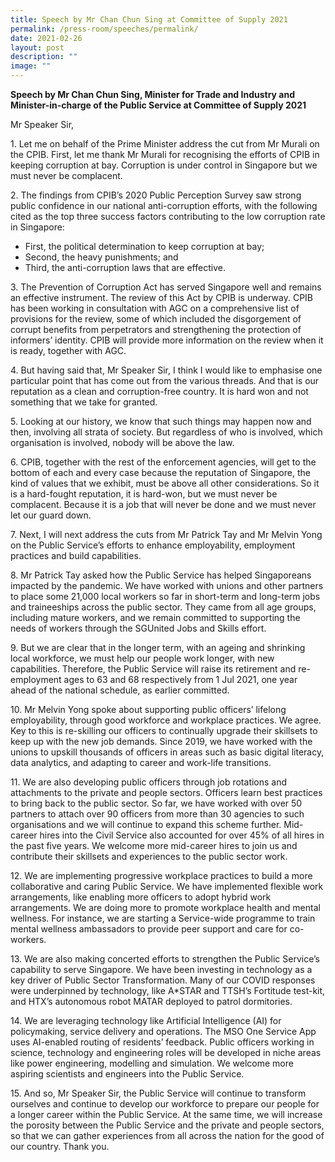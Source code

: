 ```yaml
---
title: Speech by Mr Chan Chun Sing at Committee of Supply 2021
permalink: /press-room/speeches/permalink/
date: 2021-02-26
layout: post
description: ""
image: ""
---
```

**Speech by Mr Chan Chun Sing, Minister for Trade and Industry and Minister-in-charge of the Public Service at Committee of Supply 2021**

Mr Speaker Sir, 

1\. Let me on behalf of the Prime Minister address the cut from Mr Murali on the CPIB. First, let me thank Mr Murali for recognising the efforts of CPIB in keeping corruption at bay. Corruption is under control in Singapore but we must never be complacent. 

2\. The findings from CPIB’s 2020 Public Perception Survey saw strong public confidence in our national anti-corruption efforts, with the following cited as the top three success factors contributing to the low corruption rate in Singapore:

*   First, the political determination to keep corruption at bay;
*   Second, the heavy punishments; and
*   Third, the anti-corruption laws that are effective.

3\. The Prevention of Corruption Act has served Singapore well and remains an effective instrument. The review of this Act by CPIB is underway. CPIB has been working in consultation with AGC on a comprehensive list of provisions for the review, some of which included the disgorgement of corrupt benefits from perpetrators and strengthening the protection of informers’ identity. CPIB will provide more information on the review when it is ready, together with AGC. 

4\. But having said that, Mr Speaker Sir, I think I would like to emphasise one particular point that has come out from the various threads. And that is our reputation as a clean and corruption-free country. It is hard won and not something that we take for granted. 

5\. Looking at our history, we know that such things may happen now and then, involving all strata of society. But regardless of who is involved, which organisation is involved, nobody will be above the law. 

6\. CPIB, together with the rest of the enforcement agencies, will get to the bottom of each and every case because the reputation of Singapore, the kind of values that we exhibit, must be above all other considerations. So it is a hard-fought reputation, it is hard-won, but we must never be complacent. Because it is a job that will never be done and we must never let our guard down.

7\. Next, I will next address the cuts from Mr Patrick Tay and Mr Melvin Yong on the Public Service’s efforts to enhance employability, employment practices and build capabilities. 

8\. Mr Patrick Tay asked how the Public Service has helped Singaporeans impacted by the pandemic. We have worked with unions and other partners to place some 21,000 local workers so far in short-term and long-term jobs and traineeships across the public sector. They came from all age groups, including mature workers, and we remain committed to supporting the needs of workers through the SGUnited Jobs and Skills effort. 

9\. But we are clear that in the longer term, with an ageing and shrinking local workforce, we must help our people work longer, with new capabilities. Therefore, the Public Service will raise its retirement and re-employment ages to 63 and 68 respectively from 1 Jul 2021, one year ahead of the national schedule, as earlier committed. 

10\. Mr Melvin Yong spoke about supporting public officers’ lifelong employability, through good workforce and workplace practices. We agree. Key to this is re-skilling our officers to continually upgrade their skillsets to keep up with the new job demands. Since 2019, we have worked with the unions to upskill thousands of officers in areas such as basic digital literacy, data analytics, and adapting to career and work-life transitions. 

11\. We are also developing public officers through job rotations and attachments to the private and people sectors. Officers learn best practices to bring back to the public sector. So far, we have worked with over 50 partners to attach over 90 officers from more than 30 agencies to such organisations and we will continue to expand this scheme further. Mid-career hires into the Civil Service also accounted for over 45% of all hires in the past five years. We welcome more mid-career hires to join us and contribute their skillsets and experiences to the public sector work. 

12\. We are implementing progressive workplace practices to build a more collaborative and caring Public Service. We have implemented flexible work arrangements, like enabling more officers to adopt hybrid work arrangements. We are doing more to promote workplace health and mental wellness. For instance, we are starting a Service-wide programme to train mental wellness ambassadors to provide peer support and care for co-workers.

13\. We are also making concerted efforts to strengthen the Public Service’s capability to serve Singapore. We have been investing in technology as a key driver of Public Sector Transformation. Many of our COVID responses were underpinned by technology, like A\*STAR and TTSH’s Fortitude test-kit, and HTX’s autonomous robot MATAR deployed to patrol dormitories. 

14\. We are leveraging technology like Artificial Intelligence (AI) for policymaking, service delivery and operations. The MSO One Service App uses AI-enabled routing of residents’ feedback. Public officers working in science, technology and engineering roles will be developed in niche areas like power engineering, modelling and simulation. We welcome more aspiring scientists and engineers into the Public Service. 

15\. And so, Mr Speaker Sir, the Public Service will continue to transform ourselves and continue to develop our workforce to prepare our people for a longer career within the Public Service. At the same time, we will increase the porosity between the Public Service and the private and people sectors, so that we can gather experiences from all across the nation for the good of our country. Thank you.
